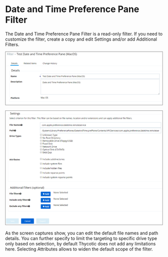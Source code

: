 [title]: # (Date & Time)
[tags]: # (filters)
[priority]: # (5)
# Date and Time Preference Pane Filter

The Date and Time Preference Pane Filter is a read-only filter. If you need to customize the filter, create a copy and edit Settings and/or add Additional Filters.

![Date and Time Preference Pane filter](images/date-time-1.png "Date and Time Preference Pane description")

![Date and Time Preference Pane filter](images/date-time-2.png "Filter settings and additional filter parameters")

As the screen captures show, you can edit the default file names and path details. You can further specify to limit the targeting to specific drive type only based on selection, by default Thycotic does not add any limitations here. Selecting Attributes allows to widen the default scope of the filter.
